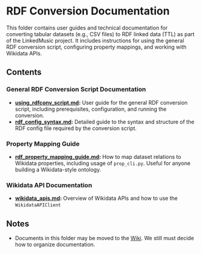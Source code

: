 # RDF Conversion Documentation

This folder contains user guides and technical documentation for converting tabular datasets (e.g., CSV files) to RDF linked data (TTL) as part of the LinkedMusic project. It includes instructions for using the general RDF conversion script, configuring property mappings, and working with Wikidata APIs.

## Contents

### General RDF Conversion Script Documentation

- **[using_rdfconv_script.md](./using_rdfconv_script.md):** User guide for the general RDF conversion script, including prerequisites, configuration, and running the conversion.
- **[rdf_config_syntax.md](./rdf_config_syntax.md):** Detailed guide to the syntax and structure of the RDF config file required by the conversion script.

### Property Mapping Guide

- **[rdf_property_mapping_guide.md](./rdf_property_mapping_guide.md):** How to map dataset relations to Wikidata properties, including usage of `prop_cli.py`. Useful for anyone building a Wikidata-style ontology.

### Wikidata API Documentation

- **[wikidata_apis.md](./wikidata_apis.md):** Overview of Wikidata APIs and how to use the `WikidataAPIClient`

## Notes

- Documents in this folder may be moved to the [Wiki](https://github.com/DDMAL/linkedmusic-datalake/wiki/RDF-Conversion-Guidelines). We still must decide how to organize documentation.
